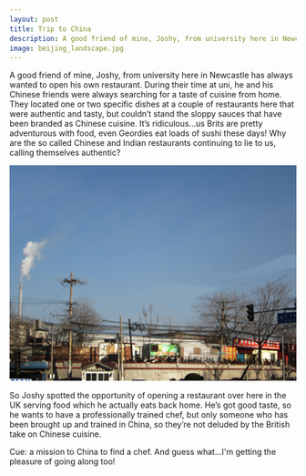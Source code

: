 ```yaml
---
layout: post
title: Trip to China
description: A good friend of mine, Joshy, from university here in Newcastle has always wanted to open his own restaurant.
image: beijing_landscape.jpg
---
```


A good friend of mine, Joshy, from university here in Newcastle has always wanted to open his own restaurant. During their time at uni, he and his Chinese friends were always searching for a taste of cuisine from home. They located one or two specific dishes at a couple of restaurants here that were authentic and tasty, but couldn’t stand the sloppy sauces that have been branded as Chinese cuisine. It’s ridiculous...us Brits are pretty adventurous with food, even Geordies eat loads of sushi these days! Why are the so called Chinese and Indian restaurants continuing to lie to us, calling themselves authentic?

![Beijing](/public/images/beijing_landscape.jpg)

So Joshy spotted the opportunity of opening a restaurant over here in the UK serving food which he actually eats back home. He’s got good taste, so he wants to have a professionally trained chef, but only someone who has been brought up and trained in China, so they’re not deluded by the British take on Chinese cuisine.

Cue: a mission to China to find a chef. And guess what...I'm getting the pleasure of going along too!